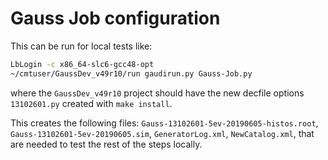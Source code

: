 # Gauss Job configuration

This can be run for local tests like:
```bash
LbLogin -c x86_64-slc6-gcc48-opt
~/cmtuser/GaussDev_v49r10/run gaudirun.py Gauss-Job.py
```
where the `GaussDev_v49r10` project should have the new decfile options `13102601.py` created with `make install`.

This creates the following files: `Gauss-13102601-5ev-20190605-histos.root`, `Gauss-13102601-5ev-20190605.sim`, 
`GeneratorLog.xml`, `NewCatalog.xml`, that are needed to test the rest of the steps locally.
